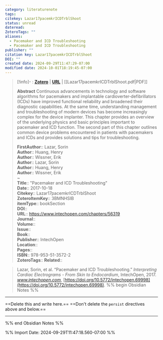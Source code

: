 ```yaml
---
category: literaturenote
tags: 
citekey: Lazar17pacemkrICDTrblShoot
status: unread
dateread: 
ZoteroTags: ""
aliases:
  - Pacemaker and ICD Troubleshooting
  - Pacemaker and ICD Troubleshooting
publisher: ""
citation key: Lazar17pacemkrICDTrblShoot
DOI: ""
created date: 2024-09-29T11:47:29-07:00
modified date: 2024-10-01T18:19:45-07:00
---
```


> [!info]- : [**Zotero**](zotero://select/library/items/3BMNHSIB)   | [**URL**](https://www.intechopen.com/chapters/56319) | [[Lazar17pacemkrICDTrblShoot.pdf|PDF]]
>
> 
> **Abstract**
> Continuous advancements in technology and software algorithms for pacemakers and implantable cardioverter‐defibrillators (ICDs) have improved functional reliability and broadened their diagnostic capabilities. At the same time, understanding management and troubleshooting of modern devices has become increasingly complex for the device implanter. This chapter provides an overview of the underlying physics and basic principles important to pacemaker and ICD function. The second part of this chapter outlines common device problems encountered in patients with pacemakers and ICDs and provides solutions and tips for troubleshooting.
> 
> 
> **FirstAuthor**:: Lazar, Sorin  
> **Author**:: Huang, Henry  
> **Author**:: Wissner, Erik  
> **Author**:: Lazar, Sorin  
> **Author**:: Huang, Henry  
> **Author**:: Wissner, Erik  
~    
> **Title**:: "Pacemaker and ICD Troubleshooting"  
> **Date**:: 2017-10-18  
> **Citekey**:: Lazar17pacemkrICDTrblShoot  
> **ZoteroItemKey**:: 3BMNHSIB  
> **itemType**:: bookSection  
> **DOI**::   
> **URL**:: https://www.intechopen.com/chapters/56319  
> **Journal**::   
> **Volume**::   
> **Issue**::   
> **Book**::   
> **Publisher**:: IntechOpen  
> **Location**::    
> **Pages**::   
> **ISBN**:: 978-953-51-3572-2  
> **ZoteroTags**:: 
> **Related**:: 

> Lazar, Sorin, et al. “Pacemaker and ICD Troubleshooting.” _Interpreting Cardiac Electrograms - From Skin to Endocardium_, IntechOpen, 2017. _www.intechopen.com_, [https://doi.org/10.5772/intechopen.69998](https://doi.org/10.5772/intechopen.69998).
%% begin Obsidian Notes %%
___
==Delete this and write here.==
==Don't delete the `persist` directives above and below.==
___
%% end Obsidian Notes %%



%% Import Date: 2024-09-29T11:47:18.560-07:00 %%
